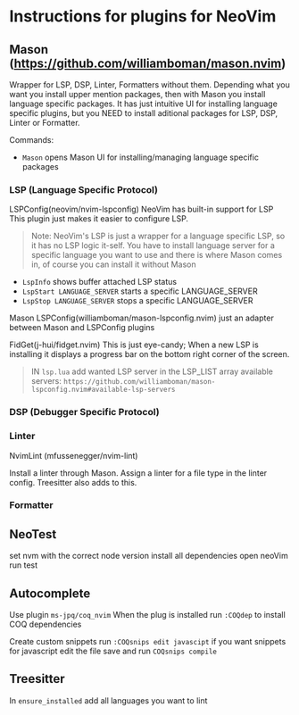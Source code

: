 # Instructions for plugins for NeoVim

## Mason (https://github.com/williamboman/mason.nvim)

Wrapper for LSP, DSP, Linter, Formatters without them.
Depending what you want you install upper mention packages, then with Mason you install language specific packages.
It has just intuitive UI for installing language specific plugins,
but you NEED to install aditional packages for LSP, DSP, Linter or Formatter.

Commands:
- `Mason` opens Mason UI for installing/managing language specific packages

### LSP (Language Specific Protocol)

LSPConfig(neovim/nvim-lspconfig)
NeoVim has built-in support for LSP
This plugin just makes it easier to configure LSP.

> Note: NeoVim's LSP is just a wrapper for a language specific LSP, so it has no LSP logic it-self.
> You have to install language server for a specific language you want to use and there is where Mason comes in, of course you can install it without Mason

- `LspInfo` shows buffer attached LSP status
- `LspStart LANGUAGE_SERVER` starts a specific LANGUAGE_SERVER
- `LspStop LANGUAGE_SERVER` stops a specific LANGUAGE_SERVER

Mason LSPConfig(williamboman/mason-lspconfig.nvim)
just an adapter between Mason and LSPConfig plugins

FidGet(j-hui/fidget.nvim)
This is just eye-candy; When a new LSP is installing it displays a progress bar on the bottom right corner of the screen.

> IN `lsp.lua` add wanted LSP server in the LSP_LIST array
> available servers: `https://github.com/williamboman/mason-lspconfig.nvim#available-lsp-servers`

### DSP (Debugger Specific Protocol)

### Linter

NvimLint (mfussenegger/nvim-lint)

Install a linter through Mason.
Assign a linter for a file type in the linter config.
Treesitter also adds to this.

### Formatter



## NeoTest

set nvm with the correct node version
install all dependencies
open neoVim
run test

## Autocomplete

Use plugin `ms-jpq/coq_nvim`
When the plug is installed run `:COQdep` to install COQ dependencies

Create custom snippets
run `:COQsnips edit javascipt` if you want snippets for javascript
edit the file
save
and run `COQsnips compile`


## Treesitter

In `ensure_installed` add all languages you want to lint


